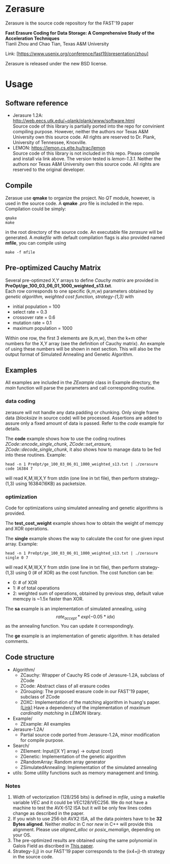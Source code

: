 # Zerasure
Zerasure is the source code repository for the FAST'19 paper

**Fast Erasure Coding for Data Storage: A Comprehensive Study of the Acceleration Techniques**  
Tianli Zhou and Chao Tian, Texas A&M University

Link: [https://www.usenix.org/conference/fast19/presentation/zhou]

Zerasure is released under the new BSD license.

# Usage
## Software reference
- Jerasure 1.2A: 
http://web.eecs.utk.edu/~plank/plank/www/software.html  
Source code of this library is partially ported into the repo for convinient compiling purpose. However, neither the authors nor Texas A&M University own this source code. All rights are reserved to Dr. Plank, University of Tennessee, Knoxville.
- LEMON:
https://lemon.cs.elte.hu/trac/lemon  
Source code of this library is not included in this repo. Please compile and install via link above. The version tested is *lemon-1.3.1*. Neither the authors nor Texas A&M University own this source code. All rights are reserved to the original developer.

## Compile
Zerasue use **qmake** to organize the project. No *QT* module, however, is used in the source code.
A **qmake** *.pro* file is included in the repo. Compilation could be simply:
~~~~
qmake
make
~~~~
in the root directory of the source code. An executable file *zerasure* will be generated.
A *makefile* with default compilation flags is also provided named **mfile**, you can compile using
~~~
make -f mfile
~~~

## Pre-optimized Cauchy Matrix
Several pre-optimzed X,Y arrays to define *Cauchy matrix* are provided in **PreOpt/ge_100_03_06_01_1000_weighted_s13.txt**.  
Each row corresponds to one specific (k,m,w) parameters obtained by *genetic algorithm, weighted cost function, strategy-(1,3)* with

- initial population = 100
- select rate = 0.3
- crossover rate = 0.6
- mutation rate = 0.1
- maximum population = 1000

Within one row, the first 3 elements are (k,m,w), then the k+m other numbers for the X,Y array (see the definition of Cauchy matrix). An example of using these numbers will be shown in next section.
This will also be the output format of Simulated Annealing and Genetic Algorithm.

## Examples
All examples are included in the *ZExample* class in Example directory, the *main* function will parse the parameters and call corresponding routine.

### data coding 
zerasure will not handle any data padding or chunking. Only single frame data (*blocksize* in source code) will be processed. Assertions are added to assure only a fixed amount of data is passed. Refer to the *code* example for details. 

The **code** example shows how to use the coding routines *ZCode::encode_single_chunk, ZCode::set_erasure, ZCode::decode_single_chunk*, it also shows how to manage data to be fed into these routines.
Example:
~~~
head -n 1 PreOpt/ge_100_03_06_01_1000_weighted_s13.txt | ./zerasure code 16384 7
~~~
will read K,M,W,X,Y from stdin (one line in txt file), then perform strategy-(1,3) using 16384(16KB) as packetsize.

### optimization
Code for optimizations using simulated annealing and genetic algorithms is provided.

The **test_cost_weight** example shows how to obtain the weight of memcpy and XOR operations.

The **single** example shows the way to calculate the cost for one given input array.
Example:
~~~
head -n 1 PreOpt/ge_100_03_06_01_1000_weighted_s13.txt | ./zerasure single 0 7
~~~
will read K,M,W,X,Y from stdin (one line in txt file), then perform strategy-(1,3) using 0 (# of XOR) as the cost function.
The cost function can be:

- 0: # of XOR
- 1: # of total operations
- 2: weighted sum of operations, obtained by previous step, default value memcpy is ~1.5x faster than XOR.

The **sa** example is an implementation of simulated annealing, using
$$rate_{accept} * exp(-0.05*idx)$$
as the annealing function. You can update it correspondingly.

The **ge** example is an implementation of genetic algorithm. It has detailed comments. 

## Code structure
- Algorithm/
    - ZCauchy: Wrapper of Cauchy RS code of Jerasure-1.2A, subclass of ZCode
    - ZCode: Abstract class of all erasure codes
    - ZGrouping: The proposed erasure code in our FAST'19 paper, subclass of ZCode
    - ZOXC: Implementation of the matching algorithm in huang's paper. [(Link)](https://www.microsoft.com/en-us/research/wp-content/uploads/2016/11/On-Optimizing-XOR-Based-Codes-for-Fault-Tolerant-Storage-Applications.pdf) Have a dependency of the implementation of *maximum cardinality matching* in *LEMON* library.
- Example/
    - ZExample: All examples
- Jerasure-1.2A/
    - Partial source code ported from Jerasure-1.2A, minor modification for compile purpose.
- Search/
    - ZElement: Input([X Y] array) -> output (cost)
    - ZGenetic: Implementation of the genetic algorithm 
    - ZRandomArray: Random array generator
    - ZSimulatedAnnealing: Implementation of the simulated annealing
- utils: Some utility functions such as memory management and timing.

### Notes
1. Width of vectorization (128/256 bits) is defined in *mfile*, using a makefile variable *VEC* and it could be VEC128/VEC256. We do not have a machine to test the AVX-512 ISA but it will be only few lines codes change as described in the paper.
2. If you wish to use 256-bit AVX2 ISA, all the data pointers have to be **32 Bytes aligned**. Neither *malloc* in C nor *new* in C++ will provide this alignment. Please use *aligned_alloc* or *posix_memalign*, depending on your OS.
3. The pre-optimized results are obtained using the same polynomial in Galois Field as discribed in [This paper](https://web.eecs.utk.edu/~plank/plank/papers/CS-08-627.pdf).
4. Strategy-(i,j) in our FAST'19 paper corresponds to the (ix4+j)-th strategy in the source code.
